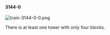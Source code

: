 #### 3144-0
![train-3144-0-0.png](https://github.com/lil-lab/nlvr/raw/master/nlvr/train/images/73/train-3144-0-0.png "train-3144-0-0.png")

There is at least one tower with only four blocks.